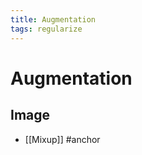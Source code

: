 ```yaml
---
title: Augmentation
tags: regularize
---
```


# Augmentation

## Image
- [[Mixup]]
#anchor
























































































